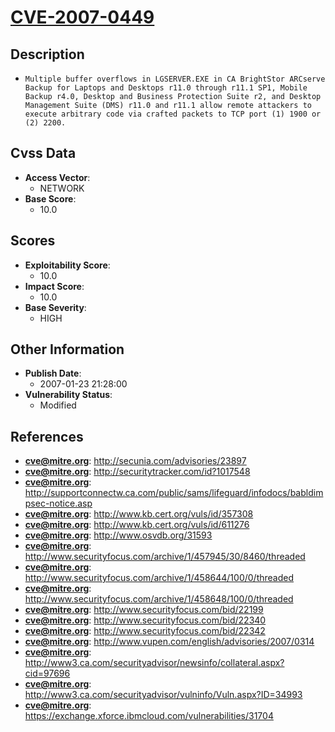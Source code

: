 
# [CVE-2007-0449](http://secunia.com/advisories/23897)

## Description

- `Multiple buffer overflows in LGSERVER.EXE in CA BrightStor ARCserve Backup for Laptops and Desktops r11.0 through r11.1 SP1, Mobile Backup r4.0, Desktop and Business Protection Suite r2, and Desktop Management Suite (DMS) r11.0 and r11.1 allow remote attackers to execute arbitrary code via crafted packets to TCP port (1) 1900 or (2) 2200.`

## Cvss Data

- **Access Vector**:
  - NETWORK
- **Base Score**:
  - 10.0

## Scores

- **Exploitability Score**:
  - 10.0
- **Impact Score**:
  - 10.0
- **Base Severity**:
  - HIGH

## Other Information

- **Publish Date**:
  - 2007-01-23 21:28:00
- **Vulnerability Status**:
  - Modified

## References

- **cve@mitre.org**: http://secunia.com/advisories/23897
- **cve@mitre.org**: http://securitytracker.com/id?1017548
- **cve@mitre.org**: http://supportconnectw.ca.com/public/sams/lifeguard/infodocs/babldimpsec-notice.asp
- **cve@mitre.org**: http://www.kb.cert.org/vuls/id/357308
- **cve@mitre.org**: http://www.kb.cert.org/vuls/id/611276
- **cve@mitre.org**: http://www.osvdb.org/31593
- **cve@mitre.org**: http://www.securityfocus.com/archive/1/457945/30/8460/threaded
- **cve@mitre.org**: http://www.securityfocus.com/archive/1/458644/100/0/threaded
- **cve@mitre.org**: http://www.securityfocus.com/archive/1/458648/100/0/threaded
- **cve@mitre.org**: http://www.securityfocus.com/bid/22199
- **cve@mitre.org**: http://www.securityfocus.com/bid/22340
- **cve@mitre.org**: http://www.securityfocus.com/bid/22342
- **cve@mitre.org**: http://www.vupen.com/english/advisories/2007/0314
- **cve@mitre.org**: http://www3.ca.com/securityadvisor/newsinfo/collateral.aspx?cid=97696
- **cve@mitre.org**: http://www3.ca.com/securityadvisor/vulninfo/Vuln.aspx?ID=34993
- **cve@mitre.org**: https://exchange.xforce.ibmcloud.com/vulnerabilities/31704
